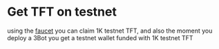 # Get TFT on testnet

using the [faucet](https://gettft.testnet.grid.tf/) you can claim 1K testnet TFT, and also the moment you deploy a 3Bot you get a testnet wallet funded with 1K testnet TFT
